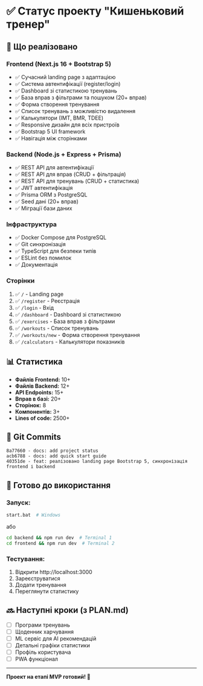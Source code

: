 # ✅ Статус проекту "Кишеньковий тренер"

## 🎉 Що реалізовано

### Frontend (Next.js 16 + Bootstrap 5)
- ✅ Сучасний landing page з адаптацією
- ✅ Система автентифікації (register/login)
- ✅ Dashboard зі статистикою тренувань
- ✅ База вправ з фільтрами та пошуком (20+ вправ)
- ✅ Форма створення тренування
- ✅ Список тренувань з можливістю видалення
- ✅ Калькулятори (ІМТ, BMR, TDEE)
- ✅ Responsive дизайн для всіх пристроїв
- ✅ Bootstrap 5 UI framework
- ✅ Навігація між сторінками

### Backend (Node.js + Express + Prisma)
- ✅ REST API для автентифікації
- ✅ REST API для вправ (CRUD + фільтрація)
- ✅ REST API для тренувань (CRUD + статистика)
- ✅ JWT автентифікація
- ✅ Prisma ORM з PostgreSQL
- ✅ Seed дані (20+ вправ)
- ✅ Міграції бази даних

### Інфраструктура
- ✅ Docker Compose для PostgreSQL
- ✅ Git синхронізація
- ✅ TypeScript для безпеки типів
- ✅ ESLint без помилок
- ✅ Документація

### Сторінки
1. ✅ `/` - Landing page
2. ✅ `/register` - Реєстрація
3. ✅ `/login` - Вхід
4. ✅ `/dashboard` - Dashboard зі статистикою
5. ✅ `/exercises` - База вправ з фільтрами
6. ✅ `/workouts` - Список тренувань
7. ✅ `/workouts/new` - Форма створення тренування
8. ✅ `/calculators` - Калькулятори показників

## 📊 Статистика

- **Файлів Frontend:** 10+
- **Файлів Backend:** 12+
- **API Endpoints:** 15+
- **Вправ в базі:** 20+
- **Сторінок:** 8
- **Компонентів:** 3+
- **Lines of code:** 2500+

## 🔄 Git Commits

```
8a77660 - docs: add project status
acb6788 - docs: add quick start guide
40351de - feat: реалізовано landing page Bootstrap 5, синхронізація frontend і backend
```

## 🚀 Готово до використання

### Запуск:
```bash
start.bat  # Windows
```

або

```bash
cd backend && npm run dev  # Terminal 1
cd frontend && npm run dev  # Terminal 2
```

### Тестування:
1. Відкрити http://localhost:3000
2. Зареєструватися
3. Додати тренування
4. Переглянути статистику

## 🔜 Наступні кроки (з PLAN.md)

- [ ] Програми тренувань
- [ ] Щоденник харчування
- [ ] ML сервіс для AI рекомендацій
- [ ] Детальні графіки статистики
- [ ] Профіль користувача
- [ ] PWA функціонал

---

**Проект на етапі MVP готовий! 🎉**

